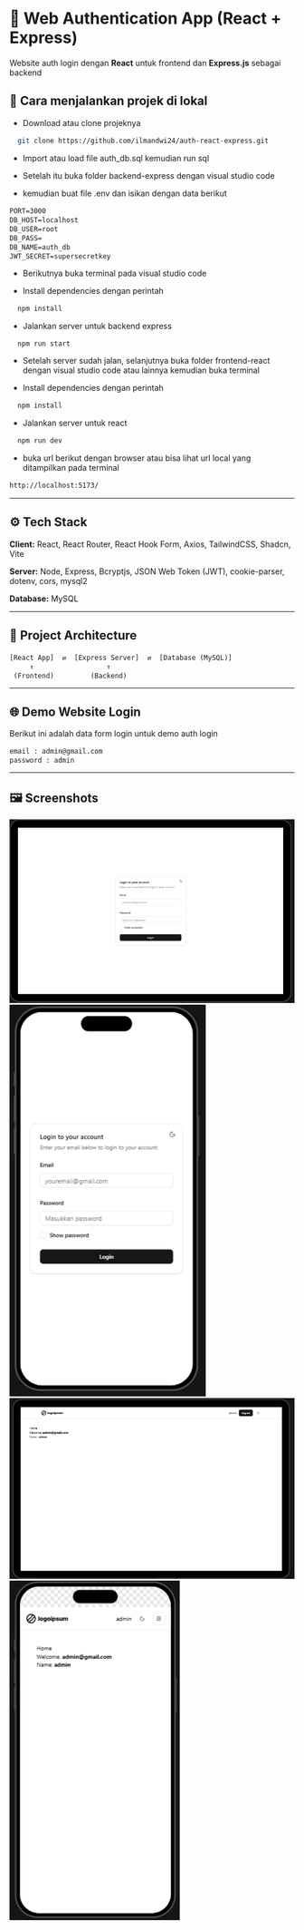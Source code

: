 # 🔐 Web Authentication App (React + Express)

Website auth login dengan **React** untuk frontend dan **Express.js** sebagai backend

## 🚀 Cara menjalankan projek di lokal

- Download atau clone projeknya

```bash
  git clone https://github.com/ilmandwi24/auth-react-express.git
```

- Import atau load file auth_db.sql kemudian run sql


- Setelah itu buka folder backend-express dengan visual studio code 

- kemudian buat file .env dan isikan dengan data berikut
```env
PORT=3000
DB_HOST=localhost
DB_USER=root
DB_PASS=
DB_NAME=auth_db
JWT_SECRET=supersecretkey
```

- Berikutnya buka terminal pada visual studio code

- Install dependencies dengan perintah

```bash
  npm install
```

- Jalankan server untuk backend express

```bash
  npm run start
```

- Setelah server sudah jalan, selanjutnya buka folder frontend-react dengan visual studio code atau lainnya kemudian buka terminal

- Install dependencies dengan perintah

```bash
  npm install
```

- Jalankan server untuk react

```bash
  npm run dev
```

- buka url berikut dengan browser atau bisa lihat url local yang ditampilkan pada terminal

```bash
http://localhost:5173/
```

---

## ⚙️ Tech Stack

**Client:** React, React Router, React Hook Form, Axios, TailwindCSS,  Shadcn, Vite

**Server:** Node, Express, Bcryptjs, JSON Web Token (JWT), cookie-parser, dotenv, cors, mysql2

**Database:** MySQL

---

## 🧩 Project Architecture

```
[React App]  ⇄  [Express Server]  ⇄  [Database (MySQL)]
     ↑                  ↑
 (Frontend)         (Backend)
```

---

## 🌐 Demo Website Login

Berikut ini adalah data form login untuk demo auth login 
```
email : admin@gmail.com
password : admin
```

---

## 🖼 Screenshots

![Dekstop1](desktop1.png)
![Mobile1](mobile1.png)
![Dekstop2](desktop2.png)
![Mobile2](mobile2.png)
